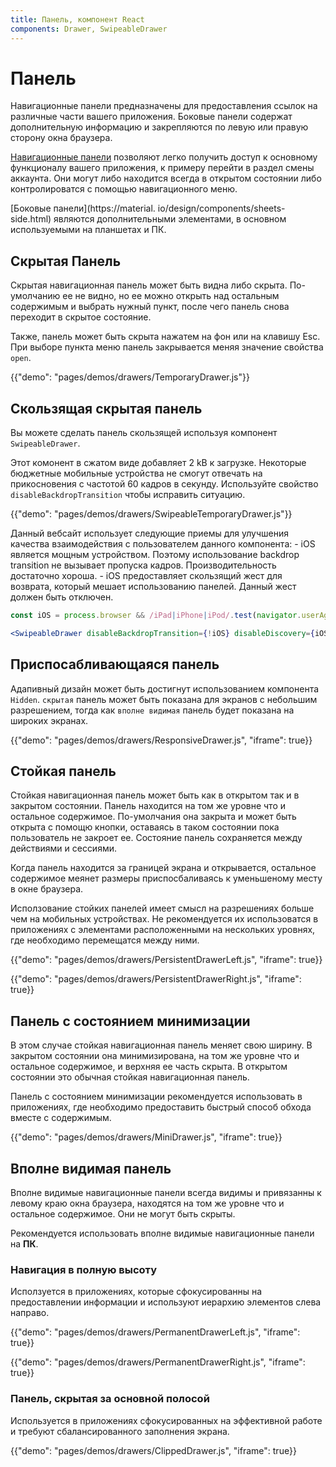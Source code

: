 ```yaml
---
title: Панель, компонент React
components: Drawer, SwipeableDrawer
---
```


# Панель

<p class="description">Навигационные панели предназначены для предоставления ссылок на различные части вашего приложения. Боковые панели содержат дополнительную информацию и закрепляются по левую или правую сторону окна браузера.</p>

[Навигационные панели](https://material.io/design/components/navigation-drawer.html) позволяют легко получить доступ к основному функционалу вашего приложения, к примеру перейти в раздел смены аккаунта. Они могут либо находится всегда в открытом состоянии либо контролироватся с помощью навигационного меню.

[Боковые панели](https://material. io/design/components/sheets-side.html) являются дополнительными элементами, в основном используемыми на планшетах и ПК.

## Скрытая Панель

Скрытая навигационная панель может быть видна либо скрыта. По-умолчанию ее не видно, но ее можно открыть над остальным содержимым и выбрать нужный пункт, после чего панель снова переходит в скрытое состояние.

Также, панель может быть скрыта нажатем на фон или на клавишу Esc. При выборе пункта меню панель закрывается меняя значение свойства `open`.

{{"demo": "pages/demos/drawers/TemporaryDrawer.js"}}

## Скользящая скрытая панель

Вы можете сделать панель скользящей используя компонент `SwipeableDrawer`.

Этот комонент в сжатом виде добавляет 2 kB к загрузке. Некоторые бюджетные мобильные устройства не смогут отвечать на прикосновения с частотой 60 кадров в секунду. Используйте свойство `disableBackdropTransition` чтобы исправить ситуацию.

{{"demo": "pages/demos/drawers/SwipeableTemporaryDrawer.js"}}

Данный вебсайт использует следующие приемы для улучшения качества взаимодействия с пользователем данного компонента: - iOS является мощным устройством. Поэтому использование backdrop transition не вызывает пропуска кадров. Производительность достаточно хороша. - iOS предоставляет скользящий жест для возврата, который мешает использованию панелей. Данный жест должен быть отключен.

```jsx
const iOS = process.browser && /iPad|iPhone|iPod/.test(navigator.userAgent);

<SwipeableDrawer disableBackdropTransition={!iOS} disableDiscovery={iOS} />
```

## Приспосабливающаяся панель

Адапивный дизайн может быть достигнут использованием компонента `Hidden`. `cкрытая` панель может быть показана для экранов с небольшим разрешением, тогда как `вполне видимая` панель будет показана на широких экранах.

{{"demo": "pages/demos/drawers/ResponsiveDrawer.js", "iframe": true}}

## Стойкая панель

Стойкая навигационная панель может быть как в открытом так и в закрытом состоянии. Панель находится на том же уровне что и остальное содержимое. По-умолчания она закрыта и может быть открыта с помощю кнопки, оставаясь в таком состоянии пока пользователь не закроет ее. Состояние панель сохраняется между действиями и сессиями.

Когда панель находится за границей экрана и открывается, остальное содержимое меянет размеры приспосбаливаясь к уменьшеному месту в окне браузера.

Исползование стойких панелей имеет смысл на разрешениях больше чем на мобильных устройствах. Не рекомендуется их использоватся в приложениях с элементами расположенными на нескольких уровнях, где необходимо перемещатся между ними.

{{"demo": "pages/demos/drawers/PersistentDrawerLeft.js", "iframe": true}}

{{"demo": "pages/demos/drawers/PersistentDrawerRight.js", "iframe": true}}

## Панель с состоянием минимизации

В этом случае стойкая навигационная панель меняет свою ширину. В закрытом состоянии она минимизирована, на том же уровне что и остальное содержимое, и верхняя ее часть скрыта. В открытом состоянии это обычная стойкая навигационная панель.

Панель с состоянием минимизации рекомендуется использовать в приложениях, где необходимо предоставить быстрый способ обхода вместе с содержимым.

{{"demo": "pages/demos/drawers/MiniDrawer.js", "iframe": true}}

## Вполне видимая панель

Вполне видимые навигационные панели всегда видимы и привязанны к левому краю окна браузера, находятся на том же уровне что и остальное содержимое. Они не могут быть скрыты.

Рекомендуется использовать вполне видимые навигационные панели на **ПК**.

### Навигация в полную высоту

Исползуется в приложениях, которые сфокусированны на предоставлении информации и используют иерархию элементов слева направо.

{{"demo": "pages/demos/drawers/PermanentDrawerLeft.js", "iframe": true}}

{{"demo": "pages/demos/drawers/PermanentDrawerRight.js", "iframe": true}}

### Панель, скрытая за основной полосой

Используется в приложениях сфокусированных на эффективной работе и требуют сбалансированного заполнения экрана.

{{"demo": "pages/demos/drawers/ClippedDrawer.js", "iframe": true}}
